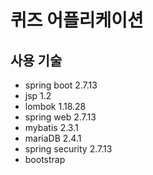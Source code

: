 # 퀴즈 어플리케이션
## 사용 기술
 - spring boot 2.7.13
 - jsp 1.2 
 - lombok 1.18.28
 - spring web 2.7.13
 - mybatis 2.3.1
 - mariaDB 2.4.1
 - spring security 2.7.13
 - bootstrap
